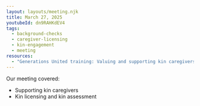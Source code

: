 ```yaml
---
layout: layouts/meeting.njk
title: March 27, 2025
youtubeId: dn9RAHKdEV4
tags:
  - background-checks
  - caregiver-licensing
  - kin-engagement
  - meeting
resources:
  - "Generations United training: Valuing and supporting kin caregivers"
---
```

Our meeting covered:

* Supporting kin caregivers
* Kin licensing and kin assessment